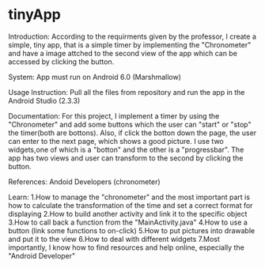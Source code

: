 # tinyApp

Introduction:
According to the requirments given by the professor, I create a simple, tiny app, that is a simple timer by 
implementing the "Chronometer" and have a image attched to the second view of the app which can be accessed
by clicking the button.

System:
App must run on Android 6.0 (Marshmallow)

Usage Instruction:
Pull all the files from repository and run the app in the Android Studio (2.3.3)

Documentation:
For this project, I implement a timer by using the "Chronometer" and add some buttons which the user can 
"start" or "stop" the timer(both are bottons). Also, if click the botton down the page, the user can enter
to the next page, which shows a good picture. I use two widgets,one of which is a "botton" and the other 
is a "progressbar". The app has two views and user can transform to the second by clicking the button.

References:
Andoid Developers (chronometer)

Learn:
1.How to manage the "chronometer" and the most important part is how to calculate the transformation
of the time and set a correct format for displaying
2.How to build another activity and link it to the specific object
3.How to call back a function from the "MainActivity.java"
4.How to use a button (link some functions to on-click)
5.How to put pictures into drawable and put it to the view
6.How to deal with different widgets
7.Most importantly, I know how to find resources and help online, especially the "Android Developer"
